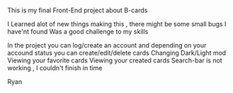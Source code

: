 
This is my final Front-End project about B-cards

I Learned alot of new things making this , there might be some small bugs I have'nt found
Was a good challenge to my skills 

In the project you can log/create an account and depending on your accound status you can create/edit/delete cards
Changing Dark/Light mod
Viewing your favorite cards
Viewing your created cards
Search-bar is not working , I couldn't finish in time


Ryan
